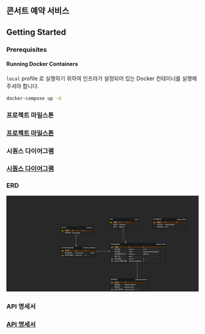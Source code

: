 ## 콘서트 예약 서비스

## Getting Started

### Prerequisites

#### Running Docker Containers

`local` profile 로 실행하기 위하여 인프라가 설정되어 있는 Docker 컨테이너를 실행해주셔야 합니다.

```bash
docker-compose up -d
```

### 프로젝트 마일스톤
<a href="https://babyslayerr.github.io/hhplus-week3/mileStone.pdf">
    <h3>프로젝트 마일스톤</h3>
</a>


### 시퀀스 다이어그램  
<a href="https://babyslayerr.github.io/hhplus-week3/sequence_diagram.html">
    <h3>시퀀스 다이어그램</h3>
</a>


### ERD
<a href="https://babyslayerr.github.io/hhplus-week3/ERD.png">
    <img src="docs/ERD.png" alt="Description of the image" width="auto">
</a>

### API 명세서
<a href="https://babyslayerr.github.io/hhplus-week3/api_specification.md">
    <h3>API 명세서</h3>
</a>


